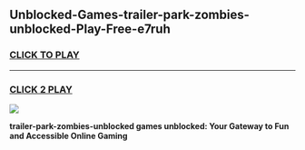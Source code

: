 
## Unblocked-Games-trailer-park-zombies-unblocked-Play-Free-e7ruh
<h3>
<a href="https://premium76.site?title=trailer-park-zombies-unblocked&ref=21A">CLICK TO PLAY</a></h3>
<hr>

<h3>
<a href="https://premium76.site?title=trailer-park-zombies-unblocked&ref=21A">CLICK 2 PLAY</a>
  
</h3>

<a href="https://premium76.site?title=trailer-park-zombies-unblocked&ref=21A"><img src="https://clearcache.store/games.png"></a>


**trailer-park-zombies-unblocked games unblocked: Your Gateway to Fun and Accessible Online Gaming**
